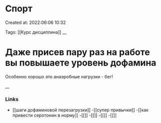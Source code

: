 # Спорт

Created at: 2022:06:06 10:32

Tags: [[Курс дисциплина]]
__ 

# Даже присев пару раз на работе  вы повышаете уровень дофамина
Особенно хорошо это анаэробные нагрузки - бег!


__

### Links
- [[шаги дофаминовой перезагрузки]]
-[[супер привычки]]
-[[как привести серотонин в норму]]
-[[]]
-[[]]
-[[]]
-[[]]